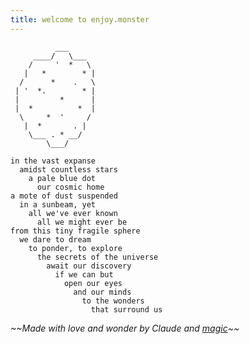 ```yaml
---
title: welcome to enjoy.monster
---
```


```
          ___
     ____/   \___
    /     '  *   \
   |   *        * |
  /      *    .   \
 | '  *.        * |
 |         *      |
 |  *          *  |
  \     *  '     /
   |  *       . |
    \___ . * __/
        \___/

in the vast expanse
  amidst countless stars
    a pale blue dot
      our cosmic home
a mote of dust suspended
  in a sunbeam, yet
    all we've ever known
      all we might ever be
from this tiny fragile sphere
  we dare to dream
    to ponder, to explore
      the secrets of the universe
        await our discovery
          if we can but
            open our eyes
              and our minds
                to the wonders
                  that surround us
```
*\~\~Made with love and wonder by Claude and [magic](https://github.com/doomdagadiggiedahdah/blog/blob/main/daily_poem.py)\~\~*